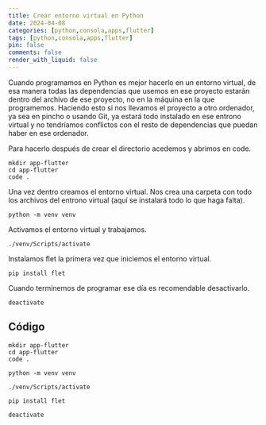 ```yaml
---
title: Crear entorno virtual en Python
date: 2024-04-08
categories: [python,consola,apps,flutter]
tags: [python,consola,apps,flutter]
pin: false
comments: false
render_with_liquid: false
---
```


Cuando programamos en Python es mejor hacerlo en un entorno virtual, de esa manera todas las dependencias que usemos
en ese proyecto estarán dentro del archivo de ese proyecto, no en la máquina en la que programemos.
Haciendo esto si nos llevamos el proyecto a otro ordenador, ya sea en pincho o usando Git, ya estará todo instalado 
en ese entrono virtual y no tendríamos conflictos con el resto de dependencias que puedan haber en ese ordenador.

Para hacerlo después de crear el directorio acedemos y abrimos en code.

```
mkdir app-flutter
cd app-flutter
code .
```

Una vez dentro creamos el entorno virtual. Nos crea una carpeta con todo los archivos del entrono virtual (aquí se instalará todo lo que haga falta).

```
python -m venv venv
```

Activamos el entorno virtual y trabajamos.

```
./venv/Scripts/activate
```
Instalamos flet la primera vez que iniciemos el entorno virtual.

```
pip install flet
```

Cuando terminemos de programar ese día es recomendable desactivarlo.

```
deactivate 
```


## Código
```
mkdir app-flutter
cd app-flutter
code .
```

```
python -m venv venv
```

```
./venv/Scripts/activate
```

```
pip install flet
```

```
deactivate 
```

